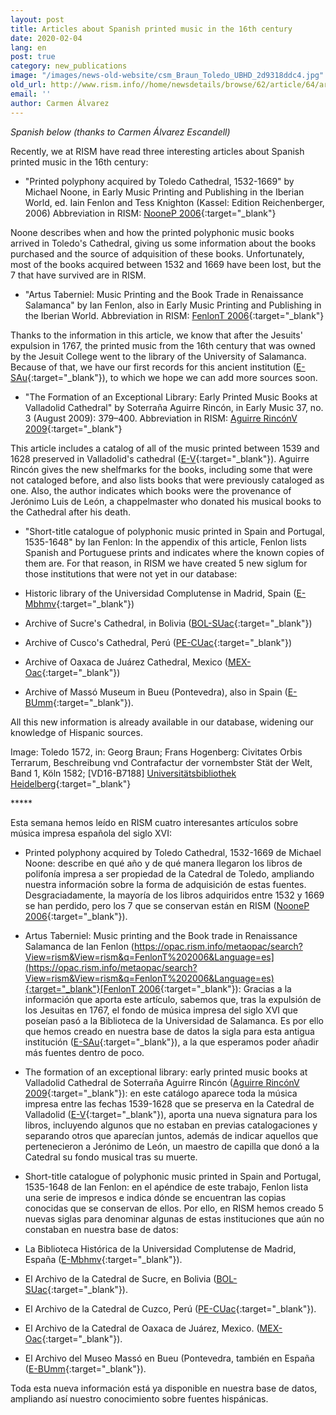 ```yaml
---
layout: post
title: Articles about Spanish printed music in the 16th century
date: 2020-02-04
lang: en
post: true
category: new_publications
image: "/images/news-old-website/csm_Braun_Toledo_UBHD_2d9318ddc4.jpg"
old_url: http://www.rism.info//home/newsdetails/browse/62/article/64/articles-about-spanish-printed-music-in-the-16th-century.html
email: ''
author: Carmen Álvarez
---
```



_Spanish below (thanks to Carmen Álvarez Escandell)_

Recently, we at RISM have read three interesting articles about Spanish printed music in the 16th century:

- "Printed polyphony acquired by Toledo Cathedral, 1532-1669" by Michael Noone, in Early Music Printing and Publishing in the Iberian World, ed. Iain Fenlon and Tess Knighton (Kassel: Edition Reichenberger, 2006) Abbreviation in RISM: [NooneP 2006](https://opac.rism.info/metaopac/search?View=rism&View=rism&q=NooneP%202006&Language=en){:target="_blank"}

Noone describes when and how the printed polyphonic music books arrived in Toledo's Cathedral, giving us some information about the books purchased and the source of adquisition of these books. Unfortunately, most of the books acquired between 1532 and 1669 have been lost, but the 7 that have survived are in RISM.

- "Artus Taberniel: Music Printing and the Book Trade in Renaissance Salamanca" by Ian Fenlon, also in Early Music Printing and Publishing in the Iberian World. Abbreviation in RISM: [FenlonT 2006](https://opac.rism.info/metaopac/search?View=rism&View=rism&q=FenlonT%202006&Language=en){:target="_blank"}

Thanks to the information in this article, we know that after the Jesuits' expulsion in 1767, the printed music from the 16th century that was owned by the Jesuit College went to the library of the University of Salamanca. Because of that, we have our first records for this ancient institution ([E-SAu](https://opac.rism.info/search?View=rism&siglum=E-SAu&Language=en){:target="_blank"}), to which we hope we can add more sources soon.

- "The Formation of an Exceptional Library: Early Printed Music Books at Valladolid Cathedral" by Soterraña Aguirre Rincón, in Early Music 37, no. 3 (August 2009): 379–400. Abbreviation in RISM: [Aguirre RincónV 2009](https://opac.rism.info/metaopac/search?View=rism&View=rism&q=Aguirre%20Rinco%CC%81nV%202009&Language=en){:target="_blank"}

This article includes a catalog of all of the music printed between 1539 and 1628 preserved in Valladolid's cathedral ([E-V](https://opac.rism.info/search?View=rism&siglum=E-V&Language=en){:target="_blank"}). Aguirre Rincón gives the new shelfmarks for the books, including some that were not cataloged before, and also lists books that were previously cataloged as one. Also, the author indicates which books were the provenance of Jerónimo Luis de León, a chappelmaster who donated his musical books to the Cathedral after his death.

- "Short-title catalogue of polyphonic music printed in Spain and Portugal, 1535-1648" by Ian Fenlon: In the appendix of this article, Fenlon lists Spanish and Portuguese prints and indicates where the known copies of them are. For that reason, in RISM we have created 5 new siglum for those institutions that were not yet in our database:

- Historic library of the Universidad Complutense in Madrid, Spain ([E-Mbhmv](https://opac.rism.info/search?id=991014754&View=rism){:target="_blank"})
- Archive of Sucre's Cathedral, in Bolivia ([BOL-SUac](https://opac.rism.info/search?id=990055270&View=rism){:target="_blank"})
- Archive of Cusco's Cathedral, Perú ([PE-CUac](https://opac.rism.info/search?id=990055270&View=rism){:target="_blank"})
- Archive of Oaxaca de Juárez Cathedral, Mexico ([MEX-Oac](https://opac.rism.info/search?id=990038240&View=rism){:target="_blank"})
- Archive of Massó Museum in Bueu (Pontevedra), also in Spain ([E-BUmm](https://opac.rism.info/search?id=990011332&View=rism){:target="_blank"}).

All this new information is already available in our database, widening our knowledge of Hispanic sources.

Image: Toledo 1572, in: Georg Braun; Frans Hogenberg: Civitates Orbis Terrarum, Beschreibung vnd Contrafactur der vornembster Stät der Welt, Band 1, Köln 1582; [VD16-B7188] [Universitätsbibliothek Heidelberg](http://diglit.ub.uni-heidelberg.de/diglit/braun1582bd1){:target="_blank"}



\*\*\*\*\*



Esta semana hemos leído en RISM cuatro interesantes artículos sobre música impresa española del siglo XVI:

- Printed polyphony acquired by Toledo Cathedral, 1532-1669 de Michael Noone: describe en qué año y de qué manera llegaron los libros de polifonía impresa a ser propiedad de la Catedral de Toledo, ampliando nuestra información sobre la forma de adquisición de estas fuentes. Desgraciadamente, la mayoría de los libros adquiridos entre 1532 y 1669 se han perdido, pero los 7 que se conservan están en RISM ([NooneP 2006](https://opac.rism.info/metaopac/search?View=rism&View=rism&q=NooneP%202006&Language=es){:target="_blank"}).

- Artus Taberniel: Music printing and the Book trade in Renaissance Salamanca de Ian Fenlon ([https://opac.rism.info/metaopac/search?View=rism&View=rism&q=FenlonT%202006&Language=es](https://opac.rism.info/metaopac/search?View=rism&View=rism&q=FenlonT%202006&Language=es){:target="_blank"}[FenlonT 2006](https://opac.rism.info/metaopac/search?View=rism&View=rism&q=FenlonT%202006&Language=es){:target="_blank"}): Gracias a la información que aporta este artículo, sabemos que, tras la expulsión de los Jesuitas en 1767, el fondo de música impresa del siglo XVI que poseían pasó a la Biblioteca de la Universidad de Salamanca. Es por ello que hemos creado en nuestra base de datos la sigla para esta antigua institución ([E-SAu](https://opac.rism.info/search?View=rism&siglum=E-SAu&Language=es){:target="_blank"}), a la que esperamos poder añadir más fuentes dentro de poco.

- The formation of an exceptional library: early printed music books at Valladolid Cathedral de Soterraña Aguirre Rincón ([Aguirre RincónV 2009](https://opac.rism.info/metaopac/search?View=rism&View=rism&q=Aguirre%20Rinco%CC%81nV%202009&Language=es){:target="_blank"}): en este catálogo aparece toda la música impresa entre las fechas 1539-1628 que se preserva en la Catedral de Valladolid ([E-V](https://opac.rism.info/search?View=rism&siglum=E-V&Language=es){:target="_blank"}), aporta una nueva signatura para los libros, incluyendo algunos que no estaban en previas catalogaciones y separando otros que aparecían juntos, además de indicar aquellos que pertenecieron a Jerónimo de León, un maestro de capilla que donó a la Catedral su fondo musical tras su muerte.

- Short-title catalogue of polyphonic music printed in Spain and Portugal, 1535-1648 de Ian Fenlon: en el apéndice de este trabajo, Fenlon lista una serie de impresos e indica dónde se encuentran las copias conocidas que se conservan de ellos. Por ello, en RISM hemos creado 5 nuevas siglas para denominar algunas de estas instituciones que aún no constaban en nuestra base de datos:

- La Biblioteca Histórica de la Universidad Complutense de Madrid, España ([E-Mbhmv](https://opac.rism.info/search?id=991014754&View=rism){:target="_blank"}).

- El Archivo de la Catedral de Sucre, en Bolivia ([BOL-SUac](https://opac.rism.info/search?id=990055270&View=rism){:target="_blank"}).

- El Archivo de la Catedral de Cuzco, Perú ([PE-CUac](https://opac.rism.info/search?id=990055270&View=rism){:target="_blank"}).

- El Archivo de la Catedral de Oaxaca de Juárez, Mexico. ([MEX-Oac](https://opac.rism.info/search?id=990038240&View=rism){:target="_blank"}).

- El Archivo del Museo Massó en Bueu (Pontevedra, también en España ([E-BUmm](https://opac.rism.info/search?id=990011332&View=rism){:target="_blank"}).

Toda esta nueva información está ya disponible en nuestra base de datos, ampliando así nuestro conocimiento sobre fuentes hispánicas.

